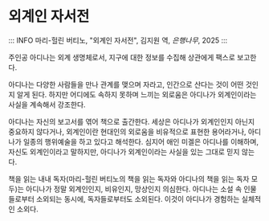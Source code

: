 # 외계인 자서전

::: INFO
마리-헐린 버티노, "외계인 자서전", 김지원 역, _은행나무_, 2025
:::

주인공 아디나는 외계 생명체로서, 지구에 대한 정보를 수집해 상관에게 팩스로 보고한다.

아디나는 다양한 사람들을 만나 관계를 맺으며 자라고, 인간으로 산다는 것이 어떤 것인지 알게 된다. 하지만 어디에도 속하지 못하며 느끼는 외로움은 아디나가 외계인이라는 사실을 계속해서 강조한다.

아디나는 자신의 보고서를 엮어 책으로 출간한다. 세상은 아디나가 외계인인지 아닌지 중요하지 않다거나, 외계인이란 현대인의 외로움을 비유적으로 표현한 용어라거나, 아디나가 일종의 행위예술을 하고 있다고 해석한다. 심지어 애인 미겔은 아디나를 이해하며, 자신도 외계인이라고 말하지만, 아디나가 외계인이라는 사실을 있는 그대로 믿지 않는다. 

책을 읽는 내내 독자(마리-헐린 버티노의 책을 읽는 독자와 아디나의 책을 읽는 독자 모두)는 아디나가 정말 외계인인지, 비유인지, 망상인지 의심한다. 아디나는 소설 속 인물들로부터 소외되는 동시에, 독자들로부터도 소외된다. 이것이 아디나가 경험하는 실체적인 소외다.
